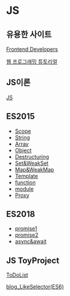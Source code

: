 # JS
## 유용한 사이트
[Frontend Developers](https://github.com/FEDevelopers)

[웹 프로그래밍 튜토리얼](https://poiemaweb.com/)

## JS이론 
[JS](https://github.com/yjkwon07/Front-End/wiki#javascript)

## ES2015
- [Scope](https://github.com/yjkwon07/Front-End/tree/master/ES2015(ES6)/1.%20Scope)
- [String](https://github.com/yjkwon07/Front-End/tree/master/ES2015(ES6)/2.%20String)
- [Array](https://github.com/yjkwon07/Front-End/tree/master/ES2015(ES6)/3.%20Array)
- [Object](https://github.com/yjkwon07/Front-End/tree/master/ES2015(ES6)/5.%20Object)
- [Destructuring](https://github.com/yjkwon07/Front-End/tree/master/ES2015(ES6)/6.%20Destructuring)
- [Set&WeakSet](https://github.com/yjkwon07/Front-End/tree/master/ES2015(ES6)/7.%20Set%26WeakSet)
- [Map&WeakMap](https://github.com/yjkwon07/Front-End/tree/master/ES2015(ES6)/8.%20Map%20%26%20WeakMap)
- [Template](https://github.com/yjkwon07/Front-End/tree/master/ES2015(ES6)/10.%20Template)
- [function](https://github.com/yjkwon07/Front-End/tree/master/ES2015(ES6)/11.%20function)
- [module](https://github.com/yjkwon07/Front-End/blob/master/ES2015(ES6)/13.%20module/test.js)
- [Proxy](https://github.com/yjkwon07/Front-End/blob/master/ES2015(ES6)/14.%20Proxy/interception.js)
## ES2018
- [promise1](https://github.com/yjkwon07/Front-End/blob/master/ES2018/7.%EC%BD%9C%EB%B0%B1%EA%B3%BC%20%ED%94%84%EB%A1%9C%EB%AF%B8%EC%8A%A4(Promise)%EB%B9%84%EA%B5%90.js)
- [promise2](https://github.com/yjkwon07/Front-End/blob/master/ES2018/8.PromiseAPI.js)
- [async&await](https://github.com/yjkwon07/Front-End/blob/master/ES2018/9.async%26await.js)
  
## JS ToyProject
[ToDoList](https://github.com/yjkwon07/Front-End/tree/master/JS/ToDoList)

[blog_LikeSelector(ES6)](https://github.com/yjkwon07/Front-End/tree/master/blog_LikeSelector(ES6))
